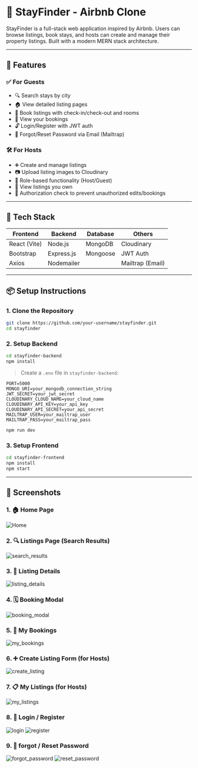 # 🏡 StayFinder - Airbnb Clone

StayFinder is a full-stack web application inspired by Airbnb. Users can browse listings, book stays, and hosts can create and manage their property listings. Built with a modern MERN stack architecture.

---

## 🚀 Features

### ✅ For Guests
- 🔍 Search stays by city
- 🏠 View detailed listing pages
- 📅 Book listings with check-in/check-out and rooms
- 📖 View your bookings
- 🔓 Login/Register with JWT auth
- 🔐 Forgot/Reset Password via Email (Mailtrap)

### 🛠️ For Hosts
- ➕ Create and manage listings
- 📷 Upload listing images to Cloudinary
- 👤 Role-based functionality (Host/Guest)
- 📄 View listings you own
- 🔐 Authorization check to prevent unauthorized edits/bookings

---

## 🧰 Tech Stack

| Frontend | Backend | Database | Others |
|----------|---------|----------|--------|
| React (Vite) | Node.js | MongoDB | Cloudinary |
| Bootstrap | Express.js | Mongoose | JWT Auth |
| Axios | Nodemailer |  | Mailtrap (Email) |

---

## 📦 Setup Instructions

### 1. Clone the Repository

```bash
git clone https://github.com/your-username/stayfinder.git
cd stayfinder
```

### 2. Setup Backend
```bash
cd stayfinder-backend
npm install
```

> Create a `.env` file in `stayfinder-backend`:

```env
PORT=5000
MONGO_URI=your_mongodb_connection_string
JWT_SECRET=your_jwt_secret
CLOUDINARY_CLOUD_NAME=your_cloud_name
CLOUDINARY_API_KEY=your_api_key
CLOUDINARY_API_SECRET=your_api_secret
MAILTRAP_USER=your_mailtrap_user
MAILTRAP_PASS=your_mailtrap_pass
```

```bash
npm run dev
```

### 3. Setup Frontend
```bash
cd stayfinder-frontend
npm install
npm start
```
---

## 📸 Screenshots

### 1. 🏠 Home Page
![Home](public/screenshots/home.png)

### 2. 🔍 Listings Page (Search Results)
![search_results](public/screenshots/search_results.png)

### 3. 🏡 Listing Details
![listing_details](public/screenshots/listing_details.png)

### 4. 🗓️ Booking Modal
![booking_modal](public/screenshots/booking_modal.png)

### 5. 📆 My Bookings
![my_bookings](public/screenshots/my_bookings.png)

### 6. ➕ Create Listing Form (for Hosts)
![create_listing](public/screenshots/create_listings.png)

### 7. 📋 My Listings (for Hosts)
![my_listings](public/screenshots/my_listings.png)

### 8. 🔐 Login / Register
![login](public/screenshots/auth/login.png)
![register](public/screenshots/auth/register.png)

### 9. 🔑 forgot / Reset Password
![forgot_password](public/screenshots/auth/forgot_password.png)
![reset_password](public/screenshots/auth/reset_password.png)
